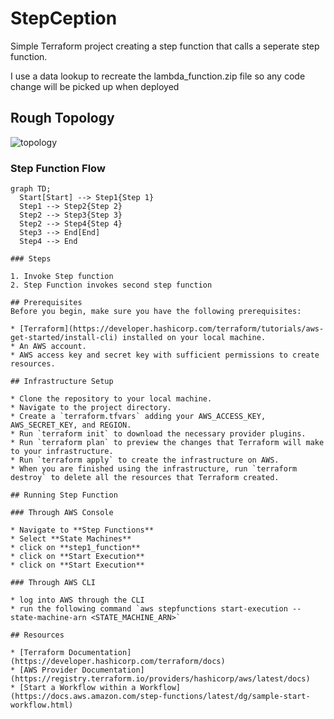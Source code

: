 # StepCeption

Simple Terraform project creating a step function that calls a seperate step function.

I use a data lookup to recreate the lambda_function.zip file so any code change will be picked up when deployed

## Rough Topology

![topology](./documentation/WarmStartup-Topology.png)

### Step Function Flow

```mermaid
graph TD;
  Start[Start] --> Step1{Step 1}
  Step1 --> Step2{Step 2}
  Step2 --> Step3{Step 3}
  Step2 --> Step4{Step 4}
  Step3 --> End[End]
  Step4 --> End

### Steps

1. Invoke Step function
2. Step Function invokes second step function

## Prerequisites
Before you begin, make sure you have the following prerequisites:

* [Terraform](https://developer.hashicorp.com/terraform/tutorials/aws-get-started/install-cli) installed on your local machine.
* An AWS account.
* AWS access key and secret key with sufficient permissions to create resources.

## Infrastructure Setup

* Clone the repository to your local machine.
* Navigate to the project directory.
* Create a `terraform.tfvars` adding your AWS_ACCESS_KEY, AWS_SECRET_KEY, and REGION.
* Run `terraform init` to download the necessary provider plugins.
* Run `terraform plan` to preview the changes that Terraform will make to your infrastructure.
* Run `terraform apply` to create the infrastructure on AWS.
* When you are finished using the infrastructure, run `terraform destroy` to delete all the resources that Terraform created.

## Running Step Function

### Through AWS Console

* Navigate to **Step Functions** 
* Select **State Machines**
* click on **step1_function**
* click on **Start Execution** 
* click on **Start Execution** 

### Through AWS CLI

* log into AWS through the CLI
* run the following command `aws stepfunctions start-execution --state-machine-arn <STATE_MACHINE_ARN>`

## Resources

* [Terraform Documentation](https://developer.hashicorp.com/terraform/docs)
* [AWS Provider Documentation](https://registry.terraform.io/providers/hashicorp/aws/latest/docs)
* [Start a Workflow within a Workflow](https://docs.aws.amazon.com/step-functions/latest/dg/sample-start-workflow.html)